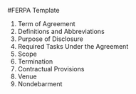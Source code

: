 #FERPA Template

1. Term of Agreement
2. Definitions and Abbreviations
3. Purpose of Disclosure
4. Required Tasks Under the Agreement
5. Scope
6. Termination
7. Contractual Provisions
8. Venue
9. Nondebarment


